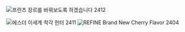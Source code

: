 ![프란츠](https://github.com/user-attachments/assets/8c116370-246f-4598-8379-f0302f8b46f3) 장르를 바꿔보도록 하겠습니다 2412

![에스더](https://github.com/user-attachments/assets/b4a5db41-33de-4c37-b188-d83920cc5343) 이세계 착각 헌터 2411
![REFINE](https://github.com/user-attachments/assets/dc956bd7-592f-4ae6-badb-03836b2e3b77) Brand New Cherry Flavor 2404
